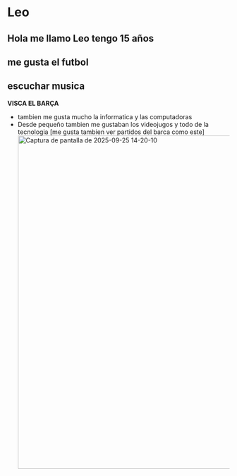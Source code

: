 # Leo
## Hola me llamo Leo tengo 15 años 
## me gusta el futbol 
## escuchar musica
**VISCA EL BARÇA**
* tambien me gusta mucho la informatica y las computadoras
* Desde pequeño tambien me gustaban los videojugos y todo de la tecnologia
[me gusta tambien ver partidos del barca como este]<img width="604" height="756" alt="Captura de pantalla de 2025-09-25 14-20-10" src="https://github.com/user-attachments/assets/7aea22df-2851-4a4e-bca3-6bdc93903c9d" />
